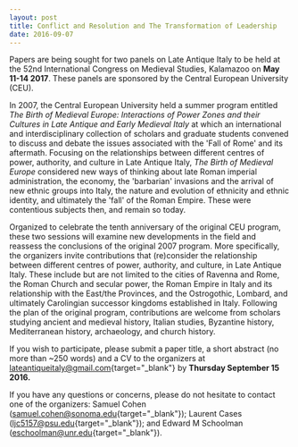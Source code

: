 ```yaml
---
layout: post
title: Conflict and Resolution and The Transformation of Leadership
date: 2016-09-07
---
```


Papers are being sought for two panels on Late Antique Italy to be held
at the 52nd International Congress on Medieval Studies, Kalamazoo on
**May 11-14 2017**. These panels are sponsored by the Central European
University (CEU).

In 2007, the Central European University
held a summer program entitled *The Birth of Medieval Europe:
Interactions of Power Zones and their Cultures in Late Antique and Early
Medieval Italy* at which an international and interdisciplinary
collection of scholars and graduate students convened to discuss and
debate the issues associated with the 'Fall of Rome' and its aftermath.
Focusing on the relationships between different centres of power,
authority, and culture in Late Antique Italy, *The Birth of Medieval
Europe* considered new ways of thinking about late Roman imperial
administration, the economy, the 'barbarian' invasions and the arrival
of new ethnic groups into Italy, the nature and evolution of ethnicity
and ethnic identity, and ultimately the 'fall' of the Roman Empire.
These were contentious subjects then, and remain so
today.

Organized to celebrate the tenth anniversary of the
original CEU program, these two sessions will examine new developments
in the field and reassess the conclusions of the original 2007 program.
More specifically, the organizers invite contributions that (re)consider
the relationship between different centres of power, authority, and
culture, in Late Antique Italy. These include but are not limited to the
cities of Ravenna and Rome, the Roman Church and secular power, the
Roman Empire in Italy and its relationship with the East/the Provinces,
and the Ostrogothic, Lombard, and ultimately Carolingian successor
kingdoms established in Italy. Following the plan of the original
program, contributions are welcome from scholars studying ancient and
medieval history, Italian studies, Byzantine history, Mediterranean
history, archaeology, and church history.

If you wish to
participate, please submit a paper title, a short abstract (no more than
~250 words) and a CV to the organizers at
[lateantiqueitaly@gmail.com](https://owa.unimelb.edu.au/owa/redir.aspx?C=vvyP_fEqnY6mTU3xWNN12Ia9Fpa5CsvsNQbg62rL9vmB7X0029bTCA..&URL=mailto%3alateantiqueitaly%40gmail.com){target="_blank"}
by **Thursday September 15 2016.**

If you have any questions
or concerns, please do not hesitate to contact one of the organizers:
Samuel Cohen
([samuel.cohen@sonoma.edu](https://owa.unimelb.edu.au/owa/redir.aspx?C=EH3QiG_YSRvs1IPPiriWmAqicWr63vF_zZMW5JIEDb6B7X0029bTCA..&URL=mailto%3asamuel.cohen%40sonoma.edu){target="_blank"});
Laurent Cases
([ljc5157@psu.edu](https://owa.unimelb.edu.au/owa/redir.aspx?C=fy-9blYJLCrXs9AL5IGxUBazufe4GxvSZ5IAu56F4dyB7X0029bTCA..&URL=mailto%3aljc5157%40psu.edu){target="_blank"});
and Edward M Schoolman
([eschoolman@unr.edu](https://owa.unimelb.edu.au/owa/redir.aspx?C=4TvO96oejbNRYlO0BvUv3TLt_o1hrFGIreusQ4_3PmaB7X0029bTCA..&URL=mailto%3aeschoolman%40unr.edu){target="_blank"}).
